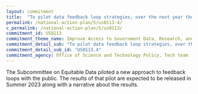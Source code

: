 ```yaml
---
layout: commitment
title:  "To pilot data feedback loop strategies, over the next year the Subcommittee on Equitable Data commits to sharing public recommendations to individual Federal agencies received through past Requests for Information, and then sharing back publicly whether agencies can implement the recommendations and any relevant barriers to doing so."
permalink: /national-action-plan/5/us0113-4/
c_permalink: /national-action-plan/5/us0113/
commitment_id: US0113
commitment_theme_name: Improve Access to Government Data, Research, and Information
commitment_detail_sub: "To pilot data feedback loop strategies, over the next year the Subcommittee on Equitable Data commits to sharing public recommendations to individual Federal agencies received through past Requests for Information, and then sharing back publicly whether agencies can implement the recommendations and any relevant barriers to doing so."
commitment_detail_sub_id: "US0113.4"
commitment_agency: Office of Science and Technology Policy, Tech team
---
```


The Subcommittee on Equitable Data piloted a new approach to feedback loops with the public. The results of that pilot are expected to be released in Summer 2023 along with a narrative about the results.